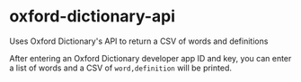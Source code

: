 # oxford-dictionary-api
Uses Oxford Dictionary's API to return a CSV of words and definitions 

After entering an Oxford Dictionary developer app ID and key, you can enter a list of words and a CSV of `word,definition` will be printed.
